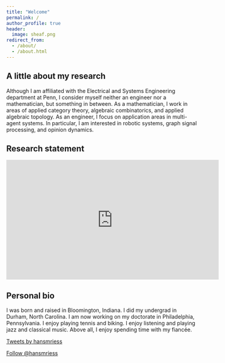 ```yaml
---
title: "Welcome"
permalink: /
author_profile: true
header: 
  image: sheaf.png  
redirect_from: 
  - /about/
  - /about.html
---
```


## A little about my research

Although I am affiliated with the Electrical and Systems Engineering department at Penn, I consider myself neither an engineer nor a mathematician, but something in between. As a mathematician, I work in areas of applied category theory, algebraic combinatorics, and applied algebraic topology. As an engineer, I focus on application areas in multi-agent systems. In particular, I am interested in robotic systems, graph signal processing, and opinion dynamics. 

<!-- Of paramount importance to my research is a curious operator called the [**Tarski Laplacian**](https://hansriess.com/publication/2020-7-8-tarski-laplacian), inspired by the combinatorial Hodge Laplacian (maybe going back to De Rahm but formally introduced in a 1944 German-language journal by Beno Eckmann) which specializes to the (inner-product space) [sheaf Laplacian](https://arxiv.org/pdf/1808.01513.pdf) which in turn specializes to the ubiquitous graph Laplacian, known for its central place in spectral graph theory. The Tarski Laplacian acts on assignments of data to a so-called sheaf: an abstract mathematical object that collects data over networks. In particular, the Tarski Laplacian acts on data collected by (order) lattices (e.g. the lattice of subspaces of a vector space, lattice of subsets of a set) called *stalks* 'living above' the nodes of a network. -->

## Research statement

<iframe width="560" height="315" src="https://www.youtube.com/embed/Qoli4G-_HOg" title="YouTube video player" frameborder="0" allow="accelerometer; autoplay; clipboard-write; encrypted-media; gyroscope; picture-in-picture" allowfullscreen></iframe>

<!-- ![](/images/rob-tarski-sheaf.jpg) -->

## Personal bio

I was born and raised in Bloomington, Indiana. I did my undergrad in Durham, North Carolina. I am now working on my doctorate in Philadelphia, Pennsylvania. I enjoy playing tennis and biking. I enjoy listening and playing jazz and classical music. Above all, I enjoy spending time with my fiancée. 

<script src='https://storage.ko-fi.com/cdn/scripts/overlay-widget.js'></script>
<script>
  kofiWidgetOverlay.draw('hansmriess', {
    'type': 'floating-chat',
    'floating-chat.donateButton.text': 'Support me',
    'floating-chat.donateButton.background-color': '#d2ac95',
    'floating-chat.donateButton.text-color': '#fff'
  });
</script>

<a class="twitter-timeline" data-width="600" data-height="1000" data-dnt="true" data-theme="light" href="https://twitter.com/hansmriess?ref_src=twsrc%5Etfw">Tweets by hansmriess</a> <script async src="https://platform.twitter.com/widgets.js" charset="utf-8" ></script>

<a href="https://twitter.com/hansmriess?ref_src=twsrc%5Etfw" class="twitter-follow-button" data-show-count="false">Follow @hansmriess</a><script async src="https://platform.twitter.com/widgets.js" charset="utf-8"></script>
